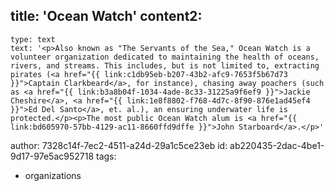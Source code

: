 title: 'Ocean Watch'
content2:
  -
    type: text
    text: '<p>Also known as "The Servants of the Sea," Ocean Watch is a volunteer organization dedicated to maintaining the health of oceans, rivers, and streams. This includes, but is not limited to, extracting pirates (<a href="{{ link:c1db95eb-b207-43b2-afc9-7653f5b67d73 }}">Captain Clarkbeard</a>, for instance), chasing away poachers (such as <a href="{{ link:b3a8b04f-1034-4ade-8c33-31225a9f6ef9 }}">Jackie Cheshire</a>, <a href="{{ link:1e8f8802-f768-4d7c-8f90-876e1ad45ef4 }}">Ed Del Santo</a>, et. al.), an ensuring underwater life is protected.</p><p>The most public Ocean Watch alum is <a href="{{ link:bd605970-57bb-4129-ac11-8660ffd9dffe }}">John Starboard</a>.</p>'
author: 7328c14f-7ec2-4511-a24d-29a1c5ce23eb
id: ab220435-2dac-4be1-9d17-97e5ac952718
tags:
  - organizations
